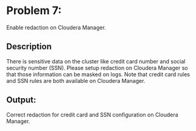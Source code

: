# Problem 7: 
Enable redaction on Cloudera Manager.
## Description
There is sensitive data on the cluster like credit card number and social security number (SSN). Please setup redaction on Cloudera Manager so that those information can be masked on logs. Note that credit card rules and SSN rules are both available on Cloudera Manager.
## Output: 
Correct redaction for credit card and SSN configuration on Cloudera Manager.
